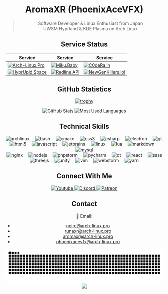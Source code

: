 <div align="center">

# AromaXR (PhoenixAceVFX)
> Software Developer & Linux Enthusiast from Japan  
> UWSM Hyprland & KDE Plasma on Arch Linux

## Service Status

| Service | Service | Service |
|---------|---------|---------|
| [![Arch-Linux.Pro](https://uptime.betterstack.com/status-badges/v3/monitor/1psjj.svg)](https://status.arch-linux.pro) | [![Miku.Baby](https://uptime.betterstack.com/status-badges/v3/monitor/1psjl.svg)](https://status.arch-linux.pro) | [![C0deRa.in](https://uptime.betterstack.com/status-badges/v3/monitor/1htdf.svg)](https://status.arch-linux.pro) |
| [![HyprUpld.Space](https://uptime.betterstack.com/status-badges/v3/monitor/1tg12.svg)](https://status.arch-linux.pro) | [![Redline API](https://uptime.betterstack.com/status-badges/v3/monitor/1jo77.svg)](https://status.arch-linux.pro) | [![NewGenKillers.lol](https://uptime.betterstack.com/status-badges/v3/monitor/1pt55.svg)](https://status.arch-linux.pro) |

## GitHub Statistics
[![trophy](https://github-profile-trophy.vercel.app/?username=PhoenixAceVFX&theme=radical&row=1&column=5&no-frame=true)](https://github.com/ryo-ma/github-profile-trophy)

<div>
  <img src="https://github-readme-stats.vercel.app/api?username=phoenixacevfx&hide_title=false&hide_rank=false&show_icons=true&include_all_commits=true&count_private=true&disable_animations=false&theme=dracula&locale=en&hide_border=false" height="150" alt="GitHub Stats" />
  <img src="https://github-readme-stats.vercel.app/api/top-langs?username=phoenixacevfx&locale=en&hide_title=false&layout=compact&card_width=320&langs_count=5&theme=dracula&hide_border=false" height="150" alt="Most Used Languages" />
</div>

## Technical Skills

<div align="center">
  <img src="https://cdn.jsdelivr.net/gh/devicons/devicon/icons/archlinux/archlinux-original.svg" height="40" alt="archlinux" title="Arch Linux" />
  <img width="10" />
  <img src="https://cdn.jsdelivr.net/gh/devicons/devicon/icons/bash/bash-original.svg" height="40" alt="bash" title="Bash" />
  <img width="10" />
  <img src="https://cdn.jsdelivr.net/gh/devicons/devicon/icons/cmake/cmake-original.svg" height="40" alt="cmake" title="CMake" />
  <img width="10" />
  <img src="https://cdn.jsdelivr.net/gh/devicons/devicon/icons/css3/css3-original.svg" height="40" alt="css3" title="CSS3" />
  <img width="10" />
  <img src="https://cdn.jsdelivr.net/gh/devicons/devicon/icons/csharp/csharp-original.svg" height="40" alt="csharp" title="C#" />
  <img width="10" />
  <img src="https://cdn.jsdelivr.net/gh/devicons/devicon/icons/electron/electron-original.svg" height="40" alt="electron" title="Electron" />
  <img width="10" />
  <img src="https://cdn.jsdelivr.net/gh/devicons/devicon/icons/git/git-original.svg" height="40" alt="git" title="Git" />
</div>

<div align="center">
  <img src="https://cdn.jsdelivr.net/gh/devicons/devicon/icons/html5/html5-original.svg" height="40" alt="html5" title="HTML5" />
  <img width="10" />
  <img src="https://cdn.jsdelivr.net/gh/devicons/devicon/icons/javascript/javascript-original.svg" height="40" alt="javascript" title="JavaScript" />
  <img width="10" />
  <img src="https://cdn.jsdelivr.net/gh/devicons/devicon/icons/jetbrains/jetbrains-original.svg" height="40" alt="jetbrains" title="JetBrains" />
  <img width="10" />
  <img src="https://cdn.jsdelivr.net/gh/devicons/devicon/icons/linux/linux-original.svg" height="40" alt="linux" title="Linux" />
  <img width="10" />
  <img src="https://cdn.jsdelivr.net/gh/devicons/devicon/icons/lua/lua-original.svg" height="40" alt="lua" title="Lua" />
  <img width="10" />
  <img src="https://cdn.jsdelivr.net/gh/devicons/devicon/icons/markdown/markdown-original.svg" height="40" alt="markdown" title="Markdown" />
  <img width="10" />
  <img src="https://cdn.jsdelivr.net/gh/devicons/devicon/icons/mysql/mysql-original.svg" height="40" alt="mysql" title="MySQL" />
</div>

<div align="center">
  <img src="https://cdn.jsdelivr.net/gh/devicons/devicon/icons/nginx/nginx-original.svg" height="40" alt="nginx" title="Nginx" />
  <img width="10" />
  <img src="https://cdn.jsdelivr.net/gh/devicons/devicon/icons/nodejs/nodejs-original.svg" height="40" alt="nodejs" title="Node.js" />
  <img width="10" />
  <img src="https://cdn.jsdelivr.net/gh/devicons/devicon/icons/phpstorm/phpstorm-original.svg" height="40" alt="phpstorm" title="PhpStorm" />
  <img width="10" />
  <img src="https://cdn.jsdelivr.net/gh/devicons/devicon/icons/pycharm/pycharm-original.svg" height="40" alt="pycharm" title="PyCharm" />
  <img width="10" />
  <img src="https://cdn.jsdelivr.net/gh/devicons/devicon/icons/qt/qt-original.svg" height="40" alt="qt" title="Qt" />
  <img width="10" />
  <img src="https://cdn.jsdelivr.net/gh/devicons/devicon/icons/react/react-original.svg" height="40" alt="react" title="React" />
  <img width="10" />
  <img src="https://cdn.jsdelivr.net/gh/devicons/devicon/icons/sass/sass-original.svg" height="40" alt="sass" title="Sass" />
</div>

<div align="center">
  <img src="https://cdn.jsdelivr.net/gh/devicons/devicon/icons/threejs/threejs-original.svg" height="40" alt="threejs" title="Three.js" />
  <img width="10" />
  <img src="https://cdn.jsdelivr.net/gh/devicons/devicon/icons/unity/unity-original.svg" height="40" alt="unity" title="Unity" />
  <img width="10" />
  <img src="https://cdn.jsdelivr.net/gh/devicons/devicon/icons/vim/vim-original.svg" height="40" alt="vim" title="Vim" />
  <img width="10" />
  <img src="https://cdn.jsdelivr.net/gh/devicons/devicon/icons/webstorm/webstorm-original.svg" height="40" alt="webstorm" title="WebStorm" />
  <img width="10" />
  <img src="https://cdn.jsdelivr.net/gh/devicons/devicon/icons/yarn/yarn-original.svg" height="40" alt="yarn" title="Yarn" />
</div>

## Connect With Me

<div align="center">
  <a href="https://youtube.com/@PhoenixAceVFX" target="_blank">
    <img src="https://img.shields.io/static/v1?message=Youtube&logo=youtube&label=&color=FF0000&logoColor=white&labelColor=&style=for-the-badge" height="35" alt="Youtube" />
  </a>
  <a href="https://discord.com/users/1016895892055396484" target="_blank">
    <img src="https://img.shields.io/static/v1?message=Discord&logo=discord&label=&color=7289DA&logoColor=white&labelColor=&style=for-the-badge" height="35" alt="Discord" />
  </a>
  <a href="https://patreon.com/PhoenixAceVFX" target="_blank">
    <img src="https://img.shields.io/static/v1?message=Patreon&logo=patreon&label=&color=F96854&logoColor=white&labelColor=&style=for-the-badge" height="35" alt="Patreon" />
  </a>
</div>

## Contact
📧 Email:
- noire@arch-linux.pro
- runaxr@arch-linux.pro
- aromaxr@arch-linux.pro
- phoenixacevfx@arch-linux.pro

<img src="https://raw.githubusercontent.com/phoenixacevfx/phoenixacevfx/output/snake.svg" alt="Snake animation" />

<img src="https://count.getloli.com/@PhoenixAceVFX?name=PhoenixAceVFX&theme=booru-touhoulat&padding=7&offset=0&align=center&scale=1&pixelated=1&darkmode=auto">

</div>
